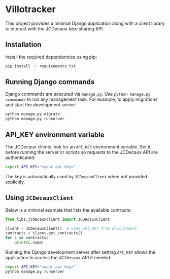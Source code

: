 # Villotracker

This project provides a minimal Django application along with a client library to interact with the JCDecaux bike sharing API.

## Installation

Install the required dependencies using pip:

```bash
pip install -r requirements.txt
```

## Running Django commands

Django commands are executed via `manage.py`. Use `python manage.py <command>` to run any management task. For example, to apply migrations and start the development server:

```bash
python manage.py migrate
python manage.py runserver
```

## API_KEY environment variable

The JCDecaux clients look for an `API_KEY` environment variable. Set it before running the server or scripts so requests to the JCDecaux API are authenticated:

```bash
export API_KEY="<your api key>"
```

The key is automatically used by `JCDecauxClient` when not provided explicitly.

## Using `JCDecauxClient`

Below is a minimal example that lists the available contracts:

```python
from libs.jcdecauxclient import JCDecauxClient

client = JCDecauxClient()  # uses API_KEY from environment
contracts = client.get_contracts()
for c in contracts:
    print(c.name)
```

Running the Django development server after setting `API_KEY` allows the application to access the JCDecaux API if needed:

```bash
export API_KEY="<your api key>"
python manage.py runserver
```

